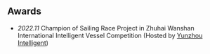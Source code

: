 <span class='anchor' id='awards'></span>

## Awards
- *2022.11* Champion of Sailing Race Project in Zhuhai Wanshan International Intelligent Vessel Competition (Hosted by [Yunzhou Intelligent](http://www.yunzhou-tech.com))
